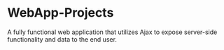 # WebApp-Projects
 A fully functional web application that utilizes Ajax to expose server-side functionality and data to the end user.

